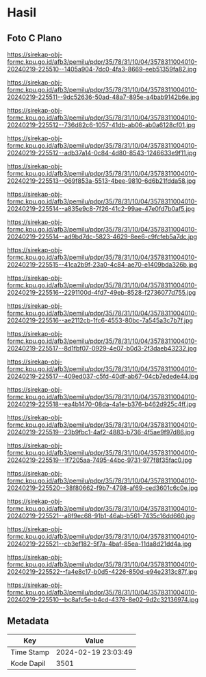 # Hasil

## Foto C Plano

https://sirekap-obj-formc.kpu.go.id/afb3/pemilu/pdpr/35/78/31/10/04/3578311004010-20240219-225510--1405a904-7dc0-4fa3-8669-eeb51359fa82.jpg

https://sirekap-obj-formc.kpu.go.id/afb3/pemilu/pdpr/35/78/31/10/04/3578311004010-20240219-225511--9dc52636-50ad-48a7-895e-a4bab9142b6e.jpg

https://sirekap-obj-formc.kpu.go.id/afb3/pemilu/pdpr/35/78/31/10/04/3578311004010-20240219-225512--736d82c6-1057-41db-ab06-ab0a6128cf01.jpg

https://sirekap-obj-formc.kpu.go.id/afb3/pemilu/pdpr/35/78/31/10/04/3578311004010-20240219-225512--adb37a14-0c84-4d80-8543-1246633e9f11.jpg

https://sirekap-obj-formc.kpu.go.id/afb3/pemilu/pdpr/35/78/31/10/04/3578311004010-20240219-225513--069f853a-5513-4bee-9810-6d6b21fdda58.jpg

https://sirekap-obj-formc.kpu.go.id/afb3/pemilu/pdpr/35/78/31/10/04/3578311004010-20240219-225514--a835e9c8-7f26-41c2-99ae-47e0fd7b0af5.jpg

https://sirekap-obj-formc.kpu.go.id/afb3/pemilu/pdpr/35/78/31/10/04/3578311004010-20240219-225514--ad9bd7dc-5823-4629-8ee6-c9fcfeb5a7dc.jpg

https://sirekap-obj-formc.kpu.go.id/afb3/pemilu/pdpr/35/78/31/10/04/3578311004010-20240219-225515--41ca2b9f-23a0-4c84-ae70-e1409bda326b.jpg

https://sirekap-obj-formc.kpu.go.id/afb3/pemilu/pdpr/35/78/31/10/04/3578311004010-20240219-225516--2291100d-4fd7-49eb-8528-f2736077d755.jpg

https://sirekap-obj-formc.kpu.go.id/afb3/pemilu/pdpr/35/78/31/10/04/3578311004010-20240219-225516--ae2112cb-1fc6-4553-80bc-7a545a3c7b7f.jpg

https://sirekap-obj-formc.kpu.go.id/afb3/pemilu/pdpr/35/78/31/10/04/3578311004010-20240219-225517--8d1fbf07-0929-4e07-b0d3-2f3daeb43232.jpg

https://sirekap-obj-formc.kpu.go.id/afb3/pemilu/pdpr/35/78/31/10/04/3578311004010-20240219-225517--409ed037-c5fd-40df-ab67-04cb7edede44.jpg

https://sirekap-obj-formc.kpu.go.id/afb3/pemilu/pdpr/35/78/31/10/04/3578311004010-20240219-225518--ea4b1470-08da-4a1e-b376-b462d925c4ff.jpg

https://sirekap-obj-formc.kpu.go.id/afb3/pemilu/pdpr/35/78/31/10/04/3578311004010-20240219-225519--23b9fbc1-4af2-4883-b736-4f5ae9f97d86.jpg

https://sirekap-obj-formc.kpu.go.id/afb3/pemilu/pdpr/35/78/31/10/04/3578311004010-20240219-225519--1f7205aa-7495-44bc-9731-977f8f35fac0.jpg

https://sirekap-obj-formc.kpu.go.id/afb3/pemilu/pdpr/35/78/31/10/04/3578311004010-20240219-225520--38f80662-f9b7-4798-af69-ced3601c6c0e.jpg

https://sirekap-obj-formc.kpu.go.id/afb3/pemilu/pdpr/35/78/31/10/04/3578311004010-20240219-225521--a8f9ec68-91b1-46ab-b561-7435c16dd660.jpg

https://sirekap-obj-formc.kpu.go.id/afb3/pemilu/pdpr/35/78/31/10/04/3578311004010-20240219-225521--cb3ef182-5f7a-4baf-85ea-11da8d21dd4a.jpg

https://sirekap-obj-formc.kpu.go.id/afb3/pemilu/pdpr/35/78/31/10/04/3578311004010-20240219-225522--fa4e8c17-b0d5-4226-850d-e94e2313c87f.jpg

https://sirekap-obj-formc.kpu.go.id/afb3/pemilu/pdpr/35/78/31/10/04/3578311004010-20240219-225510--bc8afc5e-b4cd-4378-8e02-9d2c32136974.jpg


## Metadata

| Key        | Value               |
| ---------- | ------------------- |
| Time Stamp | 2024-02-19 23:03:49 |
| Kode Dapil | 3501                |



